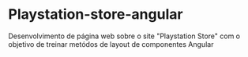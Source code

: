 # Playstation-store-angular
Desenvolvimento de página web sobre o site "Playstation Store" com o objetivo de treinar metódos de layout de componentes Angular

